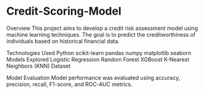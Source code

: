 # Credit-Scoring-Model
Overview
This project aims to develop a credit risk assessment model using machine learning techniques. The goal is to predict the creditworthiness of individuals based on historical financial data.

Technologies Used
Python
scikit-learn
pandas
numpy
matplotlib
seaborn
Models Explored
Logistic Regression
Random Forest
XGBoost
K-Nearest Neighbors (KNN)
Dataset

Model Evaluation
Model performance was evaluated using accuracy, precision, recall, F1-score, and ROC-AUC metrics.
